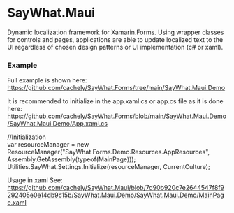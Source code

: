# SayWhat.Maui
Dynamic localization framework for Xamarin.Forms. Using wrapper classes for controls and pages, applications are able to update localized text to the UI regardless of chosen
design patterns or UI implementation (c# or xaml). 

### Example 
Full example is shown here:
https://github.com/cachely/SayWhat.Forms/tree/main/SayWhat.Maui.Demo

It is recommended to initialize in the app.xaml.cs or app.cs file as it is done here:
https://github.com/cachely/SayWhat.Forms/blob/main/SayWhat.Maui.Demo/SayWhat.Maui.Demo/App.xaml.cs

//Initialization<br>
var resourceManager = new ResourceManager("SayWhat.Forms.Demo.Resources.AppResources", Assembly.GetAssembly(typeof(MainPage)));
Utilities.SayWhat.Settings.Initialize(resourceManager, CurrentCulture);

Usage in xaml See: https://github.com/cachely/SayWhat.Maui/blob/7d90b920c7e2644547f8f9292405e0e14db9c15b/SayWhat.Maui.Demo/SayWhat.Maui.Demo/MainPage.xaml
